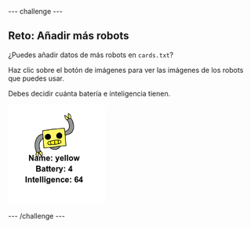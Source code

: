 --- challenge ---
## Reto: Añadir más robots 

¿Puedes añadir datos de más robots en `cards.txt`? 

Haz clic sobre el botón de imágenes para ver las imágenes de los robots que puedes usar. 

Debes decidir cuánta batería e inteligencia tienen.

![screenshot](images/robotrumps-yellow.png)




--- /challenge ---